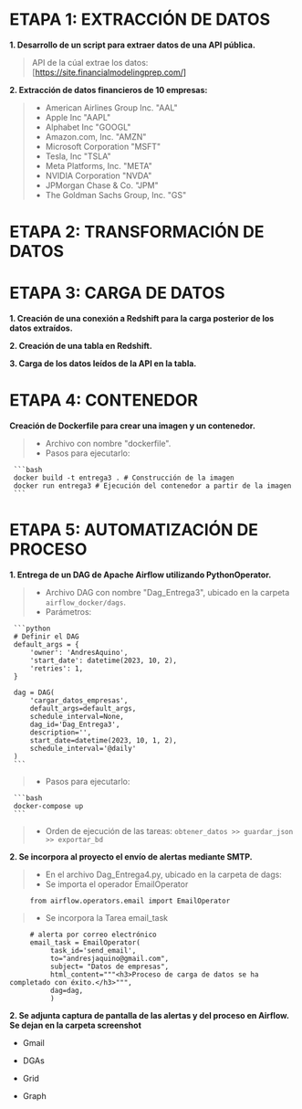 # ETAPA 1: EXTRACCIÓN DE DATOS

**1. Desarrollo de un script para extraer datos de una API pública.**

> API de la cúal extrae los datos: [https://site.financialmodelingprep.com/]

**2. Extracción de datos financieros de 10 empresas:**

   > - American Airlines Group Inc. "AAL"
   > - Apple Inc "AAPL"
   > - Alphabet Inc "GOOGL"
   > - Amazon.com, Inc. "AMZN"
   > - Microsoft Corporation "MSFT"
   > - Tesla, Inc "TSLA"
   > - Meta Platforms, Inc. "META"
   > - NVIDIA Corporation "NVDA"
   > - JPMorgan Chase & Co. "JPM"
   > - The Goldman Sachs Group, Inc. "GS"

# ETAPA 2: TRANSFORMACIÓN DE DATOS


# ETAPA 3: CARGA DE DATOS

**1. Creación de una conexión a Redshift para la carga posterior de los datos extraídos.**

**2. Creación de una tabla en Redshift.**

**3. Carga de los datos leídos de la API en la tabla.**

# ETAPA 4: CONTENEDOR

**Creación de Dockerfile para crear una imagen y un contenedor.**

   > - Archivo con nombre "dockerfile".
   > - Pasos para ejecutarlo:

     ```bash
     docker build -t entrega3 . # Construcción de la imagen
     docker run entrega3 # Ejecución del contenedor a partir de la imagen
     ```

# ETAPA 5: AUTOMATIZACIÓN DE PROCESO

**1. Entrega de un DAG de Apache Airflow utilizando PythonOperator.**

   > - Archivo DAG con nombre "Dag_Entrega3", ubicado en la carpeta `airflow_docker/dags`.
   > - Parámetros:

     ```python
     # Definir el DAG
     default_args = {
         'owner': 'AndresAquino',
         'start_date': datetime(2023, 10, 2),
         'retries': 1,
     }

     dag = DAG(
         'cargar_datos_empresas',
         default_args=default_args,
         schedule_interval=None, 
         dag_id='Dag_Entrega3',
         description='',
         start_date=datetime(2023, 10, 1, 2),
         schedule_interval='@daily'
     )
     ```

   > - Pasos para ejecutarlo:

     ```bash
     docker-compose up
     ```

   > - Orden de ejecución de las tareas: `obtener_datos >> guardar_json >> exportar_bd`

**2. Se incorpora al proyecto el envío de alertas mediante SMTP.**

  > - En el archivo Dag_Entrega4.py, ubicado en la carpeta de dags:
  > - Se importa el operador EmailOperator

         from airflow.operators.email import EmailOperator
 
  > - Se incorpora la Tarea email_task

         # alerta por correo electrónico
         email_task = EmailOperator(
              task_id='send_email',
              to="andresjaquino@gmail.com",
              subject= "Datos de empresas",
              html_content="""<h3>Proceso de carga de datos se ha completado con éxito.</h3>""",
              dag=dag,
              )

**2. Se adjunta captura de pantalla de las alertas y del proceso en Airflow. Se dejan en la carpeta screenshot**

   - Gmail
     
   - DGAs

   - Grid

   - Graph
